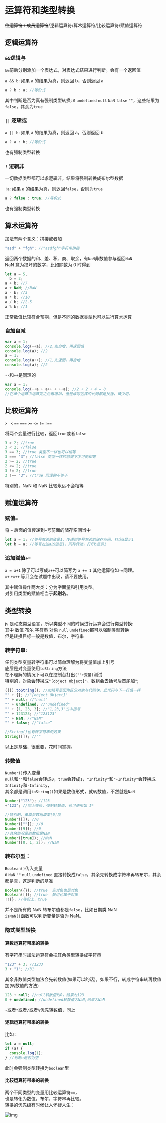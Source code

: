 # 运算符和类型转换

~~位运算符 / 成员运算符~~/逻辑运算符/算术运算符/比较运算符/赋值运算符

## 逻辑运算符

### `&&`逻辑与

`&&`前后分别添加一个表达式，对表达式结果进行判断。会有一个返回值

`a && b`: 如果 a 的结果为真，则返回 b，否则返回 a

```js
a ? b : a; //等价式
```

其中判断是否为真有强制类型转换: `0` `undefined` `null` `NaN` `false` `""`，这些结果为`false`，其余为`true`

### `||` 逻辑或

`a || b`: 如果 a 的结果为真，则返回 a，否则返回 b

```js
a ? a : b; //等价式
```

也有强制类型转换

### `!` 逻辑非

一切数据类型都可以求逻辑非，结果将强制转换成布尔型数据

`!a`: 如果 a 的结果为真，则返回`false`，否则为`true`

```js
a ? false : true; //等价式
```

也有强制类型转换

## 算术运算符

加法有两个含义：拼接或者加

```js
"asd" + "fgh"; //"asdfgh"字符串拼接
```

返回两个数据的和、差、积、商、取余，有`NaN`非数值参与返回`NaN`  
NaN 意为损坏的数字，比如除数为 0 时得到

```js
let a = 5,
  b = 2;
a + b; //7
a + NaN; //NaN
a - b; //3
a * b; //10
a / b; //2.5
a % b; //1
```

正常数值比较符合预期，但是不同的数据类型也可以进行算术运算

### 自加自减

```js
var a = 1;
console.log(++a); //2,先自增，再返回值
console.log(a); //2
a = 1;
console.log(a++); //1,先返回，再自增
console.log(a); //2
```

`--`和`++`是同理的

```js
var a = 1;
console.log(++a + a++ + ++a); //2 + 2 + 4 = 8
//在单个运算中运算完之后再增加，但是谁写这样的代码都是找锤，请少用。
```

## 比较运算符

`>` ` <` `==` `===` `>=` `<=` `!=` `!==`

将两个变量进行比较，返回`true`或者`false`

```js
3 > 2; //true
3 < 2; //false
3 == 3; //true 类型不一样也可以相等
3 === "3"; //false 类型一样的前提下才可能相等
2 >= 2; //true
2 <= 2; //true
3 != 2; //true
3 !== "3"; //true 同理的不等于
```

特别的，NaN 和 NaN 比较永远不会相等

## 赋值运算符

### 赋值`=`

将 `=` 后面的值传递到`=`号前面的储存空间当中

```js
let a = 1; //等号右边的值是1，传递到等号左边的储存空间，打印a显示1
let b = a; //等号右边a的值是1，同样传递，打印b显示1
```

### 追加赋值`+=`

`a = a+1` 除了可以写成`a++`可以简写为 `a += 1` 其他运算符如`-=`同理。  
`=+` `+=++` 等只会在试题中出现，请不要使用。

其中赋值操作两大类：分为字面量和引用类型。  
对引用类型的赋值相当于**起别名**。

## 类型转换

js 是动态类型语言，所以类型不同的时候进行运算会进行类型转换:  
其中 数值 布尔 字符串 对象 `null` `undefined`都可以强制类型转换  
但是转换目标一般是数值，布尔，字符串

### 转字符串:

任何类型变量转字符串可以简单理解为将变量值加上引号  
底层是对变量使用`toString`方法  
在不理解的情况下可以在控制台打出`(""+变量)`测试  
特别的，对象会转换成`"[object Object]"`，数组会去括号后首尾加`"`;

```js
({}).toString(); //加括号是因为区分对象与代码块，此代码与下一行值一样
"" + {}; //"[object Object]"
"" + null; //"null"
"" + undefined; //"undefined"
"" + [1, 23, 3]; //"1,23,3"去中括号
"" + 123123; //"123123"
"" + NaN; //"NaN"
"" + false; //“false”

//String()也有转字符串的效果
String([]); //""
```

以上是基础，很重要，花时间掌握。

### 转数值

`Number()`传入变量  
`null`和`""`和`false`会转成`0`，`true`会转成`1`，`"Infinity"`和`"-Infinity"`会转换成`Infinity`和`-Infinity`，  
其余都是调用`toString()`如果是数值形式，就转数值，不然就是`NaN`

```js
Number("123"); //123
+"123"; //同上等价，强制转数值，也可使用如 1*

//特别的，单成员数组取第[0]项
Number([]); //0
Number([""]); //0
Number([9]); //0
//其余情况是的数组是NaN
Number([true]); //NaN
Number([0, 1, 2]); //NaN
```

### 转布尔型：

`Boolean()`传入变量  
`0` `NaN` `""` `null` `undefined` 直接转换成`false`，其余先转换成字符串再转布尔，其余都是真，这是判断的基准

```js
Boolean({}); //true  空对象也是对象
Boolean([]); //true  数组也属于对象
!!{}; //等价上，true
```

并不是所有的 NaN 转布尔值都是`false`，比如日期类 NaN  
`isNaN()`函数可以判断变量是否为 NaN。

### 隐式类型转换

#### 算数运算符带来的转换

有字符串时加法运算符会把其余类型转换成字符串

```js
"123" + 3; //1233
3 + "1"; //31
```

其余非数值类型加法会先转数值(如果可以的话)，如果不行，转成字符串转再数值加(转数值的方法)

```js
123 + null; //null转数值时0，结果为123
0 + undefined; //undefined转数值为NaN,结果为NaN
```

`-`或者`*`或者`/`或者`%`优先转数值，同上

#### 逻辑运算符带来的转换

比如：

```js
let a = null;
if (a) {
  console.log(1);
} //判断a是否为空
```

此时会强制类型转换为`boolean`型

#### 比较运算符带来的转换

两个不同类型的变量用比较运算符`==`，  
也是转化为数值，布尔，字符串再比较。  
转换的优先级有时候让人怀疑人生：

![img](/img/eq.jpg)
